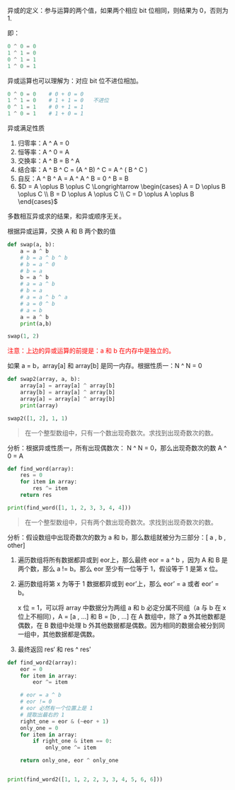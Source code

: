 异或的定义：参与运算的两个值，如果两个相应 bit 位相同，则结果为 0，否则为 1.

即：

```python
0 ^ 0 = 0
1 ^ 1 = 0
0 ^ 1 = 1
1 ^ 0 = 1
```

异或运算也可以理解为：对应 bit 位不进位相加。

```python
0 ^ 0 = 0    # 0 + 0 = 0
1 ^ 1 = 0    # 1 + 1 = 0   不进位
0 ^ 1 = 1    # 0 + 1 = 1
1 ^ 0 = 1    # 1 + 0 = 1
```



异或满足性质

1. 归零率：A ^ A = 0
2. 恒等率：A ^ 0 = A
3. 交换率：A ^ B  = B ^ A
4. 结合率：A ^ B ^ C = (A ^ B) ^ C = A ^ ( B ^ C )
5. 自反：A ^ B ^ A = A ^  A ^ B = 0 ^ B = B
6.   $D = A \oplus  B \oplus C \Longrightarrow  \begin{cases} A = D \oplus  B \oplus C \\ B = D \oplus  A \oplus C \\ C = D \oplus  A \oplus B \end{cases}$



多数相互异或求的结果，和异或顺序无关。



根据异或运算，交换 A 和 B 两个数的值



```python
def swap(a, b):
    a = a ^ b
    # b = a ^ b ^ b
    # b = a ^ 0
    # b = a
    b = a ^ b
    # a = a ^ b
    # b = a
    # a = a ^ b ^ a
    # a = 0 ^ b
    # a = b
    a = a ^ b
    print(a,b)

swap(1, 2)
```

<font color=red>注意：上边的异或运算的前提是：a 和 b 在内存中是独立的。</font>



如果 a = b，array[a] 和 array[b] 是同一内存。根据性质一：N ^ N = 0

```python
def swap2(array, a, b):
    array[a] = array[a] ^ array[b]
    array[b] = array[a] ^ array[b]
    array[a] = array[a] ^ array[b]
    print(array)

swap2([1, 2], 1, 1)
```



> 在一个整型数组中，只有一个数出现奇数次。求找到出现奇数次的数。



分析：根据异或性质一，所有出现偶数次： N ^ N = 0，那么出现奇数次的数 A ^ 0 = A

```python
def find_word(array):
    res = 0
    for item in array:
        res ^= item
    return res

print(find_word([1, 1, 2, 3, 3, 4, 4]))
```



> 在一个整型数组中，只有两个数出现奇数次。求找到出现奇数次的数。



分析：假设数组中出现奇数次的数为 a 和 b，那么数组就被分为三部分：[ a , b , other]

1. 遍历数组将所有数据都异或到 eor上，那么最终 eor = a ^ b ，因为 A 和 B 是两个数，那么 a != b。那么 eor 至少有一位等于 1，假设等于 1 是第 x 位。

2. 遍历数组将第 x 为等于 1 数据都异或到 eor’上，那么 eor’ = a 或者 eor’ = b。

   x 位 = 1，可以将 array 中数据分为两组 a 和 b 必定分属不同组（a 与 b 在 x 位上不相同），A = [a , ...] 和 B = [b , ...] 在 A 数组中，除了 a 外其他数都是偶数，在 B 数组中处理 b 外其他数据都是偶数。因为相同的数据会被分到同一组中，其他数据都是偶数。

3. 最终返回 res‘ 和 res ^ res' 



```python
def find_word2(array):
    eor = 0
    for item in array:
        eor ^= item

    # eor = a ^ b
    # eor != 0
    # eor 必然有一个位置上是 1
    # 提取出最右的 1
    right_one = eor & (~eor + 1)
    only_one = 0
    for item in array:
        if right_one & item == 0:
            only_one ^= item

    return only_one, eor ^ only_one


print(find_word2([1, 1, 2, 2, 3, 3, 4, 5, 6, 6]))
```

